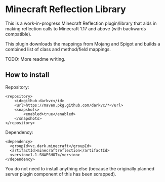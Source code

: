 # Minecraft Reflection Library

This is a work-in-progress Minecraft Reflection
plugin/library that aids in making reflection calls to 
Minecraft 1.17 and above (with backwards compatible).

This plugin downloads the mappings from Mojang and Spigot and
builds a combined list of class and method/field mappings.

TODO: More readme writing.

## How to install

Repository:
```
<repository>
    <id>github-darkvc</id>
    <url>https://maven.pkg.github.com/darkvc/*</url>
    <snapshots>
        <enabled>true</enabled>
    </snapshots>
</repository>
```

Dependency:
```
<dependency>
  <groupId>vc.dark.minecraft</groupId>
  <artifactId>minecraftreflection</artifactId>
  <version>1.1-SNAPSHOT</version>
</dependency>
```

You do not need to install anything else (because the originally planned server plugin 
component of this has been scrapped).



